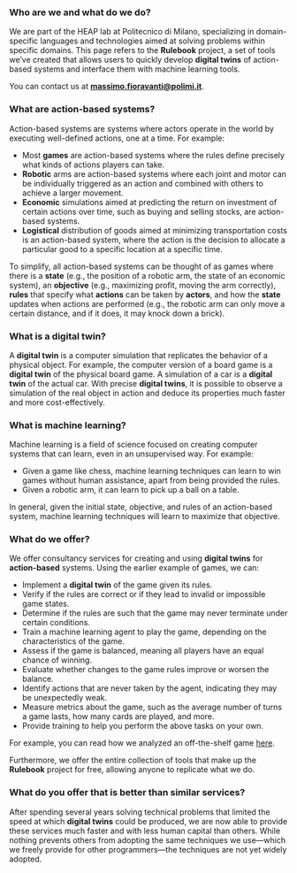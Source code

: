 ### Who are we and what do we do?

We are part of the HEAP lab at Politecnico di Milano, specializing in domain-specific languages and technologies aimed at solving problems within specific domains. This page refers to the **Rulebook** project, a set of tools we’ve created that allows users to quickly develop **digital twins** of action-based systems and interface them with machine learning tools.

You can contact us at **massimo.fioravanti@polimi.it**.

### What are action-based systems?

Action-based systems are systems where actors operate in the world by executing well-defined actions, one at a time. For example:
- Most **games** are action-based systems where the rules define precisely what kinds of actions players can take.
- **Robotic** arms are action-based systems where each joint and motor can be individually triggered as an action and combined with others to achieve a larger movement.
- **Economic** simulations aimed at predicting the return on investment of certain actions over time, such as buying and selling stocks, are action-based systems.
- **Logistical** distribution of goods aimed at minimizing transportation costs is an action-based system, where the action is the decision to allocate a particular good to a specific location at a specific time.

To simplify, all action-based systems can be thought of as games where there is a **state** (e.g., the position of a robotic arm, the state of an economic system), an **objective** (e.g., maximizing profit, moving the arm correctly), **rules** that specify what **actions** can be taken by **actors**, and how the **state** updates when actions are performed (e.g., the robotic arm can only move a certain distance, and if it does, it may knock down a brick).

### What is a digital twin?

A **digital twin** is a computer simulation that replicates the behavior of a physical object. For example, the computer version of a board game is a **digital twin** of the physical board game. A simulation of a car is a **digital twin** of the actual car. With precise **digital twins**, it is possible to observe a simulation of the real object in action and deduce its properties much faster and more cost-effectively.

### What is machine learning?

Machine learning is a field of science focused on creating computer systems that can learn, even in an unsupervised way. For example:
- Given a game like chess, machine learning techniques can learn to win games without human assistance, apart from being provided the rules.
- Given a robotic arm, it can learn to pick up a ball on a table.

In general, given the initial state, objective, and rules of an action-based system, machine learning techniques will learn to maximize that objective.

### What do we offer?

We offer consultancy services for creating and using **digital twins** for **action-based** systems. Using the earlier example of games, we can:
- Implement a **digital twin** of the game given its rules.
- Verify if the rules are correct or if they lead to invalid or impossible game states.
- Determine if the rules are such that the game may never terminate under certain conditions.
- Train a machine learning agent to play the game, depending on the characteristics of the game.
- Assess if the game is balanced, meaning all players have an equal chance of winning.
- Evaluate whether changes to the game rules improve or worsen the balance.
- Identify actions that are never taken by the agent, indicating they may be unexpectedly weak.
- Measure metrics about the game, such as the average number of turns a game lasts, how many cards are played, and more.
- Provide training to help you perform the above tasks on your own.

For example, you can read how we analyzed an off-the-shelf game [here](https://github.com/rl-language/rlc/blob/master/docs/space_hulk_level_design.md).

Furthermore, we offer the entire collection of tools that make up the **Rulebook** project for free, allowing anyone to replicate what we do.

### What do you offer that is better than similar services?

After spending several years solving technical problems that limited the speed at which **digital twins** could be produced, we are now able to provide these services much faster and with less human capital than others. While nothing prevents others from adopting the same techniques we use—which we freely provide for other programmers—the techniques are not yet widely adopted.

